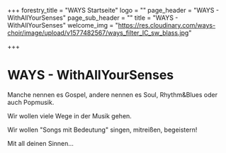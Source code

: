 +++
forestry_title = "WAYS Startseite"
logo = ""
page_header = "WAYS - WithAllYourSenses"
page_sub_header = ""
title = "WAYS - WithAllYourSenses"
welcome_img = "https://res.cloudinary.com/ways-choir/image/upload/v1577482567/ways_filter_IC_sw_blass.jpg"

+++
# WAYS - WithAllYourSenses

Manche nennen es Gospel, andere nennen es Soul, Rhythm&Blues oder auch Popmusik.

Wir wollen viele Wege in der Musik gehen.

Wir wollen "Songs mit Bedeutung" singen, mitreißen, begeistern!

Mit all deinen Sinnen...